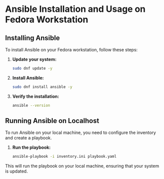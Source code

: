 # Ansible Installation and Usage on Fedora Workstation

## Installing Ansible

To install Ansible on your Fedora workstation, follow these steps:

1. **Update your system:**
    ```bash
    sudo dnf update -y
    ```

2. **Install Ansible:**
    ```bash
    sudo dnf install ansible -y
    ```

3. **Verify the installation:**
    ```bash
    ansible --version
    ```

## Running Ansible on Localhost

To run Ansible on your local machine, you need to configure the inventory and create a playbook.

1. **Run the playbook:**
    ```bash
    ansible-playbook -i inventory.ini playbook.yaml
    ```

This will run the playbook on your local machine, ensuring that your system is updated.

